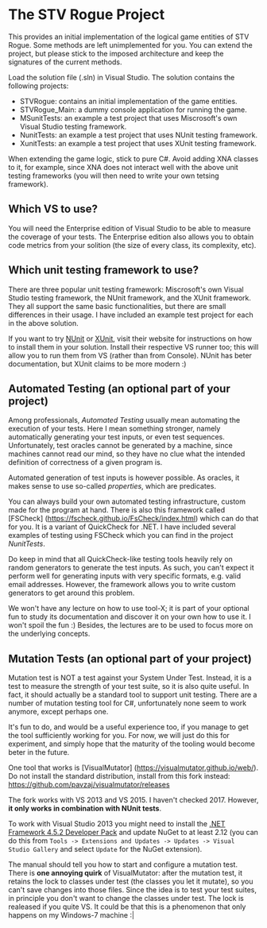 # The STV Rogue Project

This provides an initial implementation of the logical game entities of STV Rogue.
Some methods are left unimplemented for you. You can extend the project, but
please stick to the imposed architecture and keep the signatures of the current
methods.

Load the solution file (.sln) in Visual Studio. The solution contains the following projects:
   * STVRogue: contains an initial implementation of the game entities.
   * STVRogue_Main: a dummy console application for running the game.
   * MSunitTests: an example a test project that uses Miscrosoft's own Visual Studio testing framework.
   * NunitTests: an example a test project that uses NUnit testing framework.
   * XunitTests: an example a test project that uses XUnit testing framework.
   
When extending the game logic, stick to pure C#. Avoid adding XNA classes to it, for example,
since XNA does not interact well with the above unit testing frameworks (you will then
need to write your own tetsing framework).
   
## Which VS to use?
   
You will need the Enterprise edition of Visual Studio to be able to measure the 
 coverage of your tests. The Enterprise edition also allows you to obtain
 code metrics from your solition (the size of every class, its complexity, etc).

## Which unit testing framework to use?

There are three popular unit testing framework: Miscrosoft's own Visual Studio testing framework,
the NUnit framework, and the XUnit framework. They all support the same basic functionalities,
but there are small differences in their usage. I have included an example test project
for each in the above solution.

If you want to try [NUnit](https://nunit.org/) or [XUnit](https://xunit.github.io/), visit their website for instructions on how to 
 install them in your solution. Install their respective VS runner too; this will allow
 you to run them from VS (rather than from Console). NUnit has beter documentation, but
 XUnit claims to be more modern :)

## Automated Testing (an optional part of your project)

Among professionals, _Automated Testing_ usually mean automating the execution of your tests.
Here I mean something stronger, namely automatically generating your test inputs, or even test
sequences. Unfortunately, test oracles cannot be generated by a machine, since machines
cannot read our mind, so they have no clue what the intended definition of correctness
of a given program is.

Automated generation of test inputs is however possible. As oracles, it makes sense to use
so-called _properties_, which are predicates. 

You can always build your own automated testing infrastructure, custom made for 
the program at hand. There is also this framework called [FSCheck] (https://fscheck.github.io/FsCheck/index.html)
which can do that for you. It is a variant of QuickCheck for .NET.
I have included several examples of testing using FSCheck which you
can find in the project _NunitTests_.

Do keep in mind that all QuickCheck-like testing tools heavily rely on random generators
to generate the test inputs. As such, you can't expect it perform well
for generating inputs with very specific formats, e.g. valid email addresses.
However, the framework allows you to write custom generators to get
around this problem.

We won't have any lecture on how to use tool-X; it is part of your optional fun
to study its documentation and discover it on your own how to use it.
I won't spoil the fun :)
Besides, the lectures are to be used to focus more on the underlying concepts.
 
## Mutation Tests (an optional part of your project)

Mutation test is NOT a test against your System Under Test. Instead, it is
a test to measure the strength of your test suite, so it is also quite useful.
In fact, it should actually be a standard tool to support unit testing.
There are a number of mutation testing tool for C#, unfortunately none
seem to work anymore, except perhaps one.

It's fun to do, and would be a useful experience too, if you manage to get
the tool sufficiently working for you. For now, we will just do this for 
experiment, and simply hope that the maturity of the tooling would become
beter in the future.

One tool that works is [VisualMutator] (https://visualmutator.github.io/web/). Do not
install the standard distribution, install from this fork instead: https://github.com/pavzaj/visualmutator/releases

The fork works with VS 2013 and VS 2015. I haven't checked 2017. However,
**it only works in combination with NUnit tests**.

To work with Visual Studio 2013 you might need to install the [.NET Framework 4.5.2 Developer Pack](https://www.microsoft.com/en-us/download/details.aspx?id=42637) and update NuGet to at least 2.12 (you can do this from `Tools -> Extensions and Updates -> Updates -> Visual Studio Gallery` and select `Update` for the NuGet extension).

The manual should tell you how to start and configure a mutation test. There is
**one annoying quirk** of VisualMutator: after the mutation test, it retains the lock
to classes under test (the classes you let it mutate), so you can't save changes into
those files. Since the idea is to test your test suites, in principle you don't
want to change the classes under test. The lock is realeased if you quite VS.
It could be that this is a phenomenon that only happens on my Windows-7 machine :|


 


